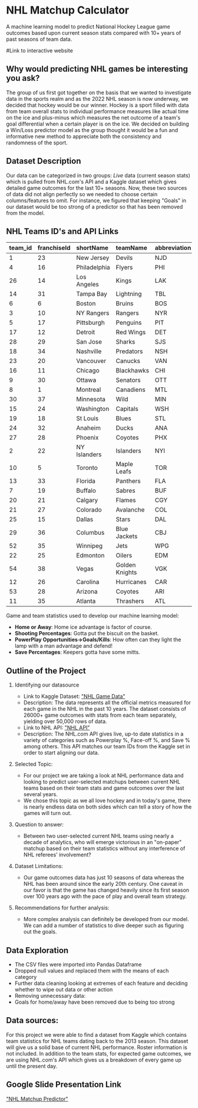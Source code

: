 # NHL Matchup Calculator

A machine learning model to predict National Hockey League game outcomes based upon current season stats compared with 10+ years of past seasons of team data.

#Link to interactive website


## Why would predicting NHL games be interesting you ask?
The group of us first got together on the basis that we wanted to investigate data in the sports realm and as the 2022 NHL season is now underway, we decided that hockey would be our winner. Hockey is a sport filled with data from team overall stats to individual performance measures like actual time on the ice and plus-minus which measures the net outcome of a team's goal differential when a certain player is on the ice. We decided on building a Win/Loss predictor model as the group thought it would be a fun and informative new method to appreciate both the consistency and randomness of the sport.

## Dataset Description
Our data can be categorized in two groups: *Live* data (current season stats) which is pulled from NHL.com's API and a Kaggle dataset which gives detailed game outcomes for the last 10+ seasons. Now, these two sources of data did not align perfectly so we needed to choose certain columns/features to omit. For instance, we figured that keeping "Goals" in our dataset would be too strong of a predictor so that has been removed from the model. 

## NHL Teams ID's and API Links
|team_id|franchiseId|shortName|teamName|abbreviation|link|
|:---|:---|:---|:---|:---|:---|
|1|23|New Jersey|Devils|NJD|/api/v1/teams/1|
|4|16|Philadelphia|Flyers|PHI|/api/v1/teams/4|
|26|14|Los Angeles|Kings|LAK|/api/v1/teams/26|
|14|31|Tampa Bay|Lightning|TBL|/api/v1/teams/14|
|6|6|Boston|Bruins|BOS|/api/v1/teams/6|
|3|10|NY Rangers|Rangers|NYR|/api/v1/teams/3|
|5|17|Pittsburgh|Penguins|PIT|/api/v1/teams/5|
|17|12|Detroit|Red Wings|DET|/api/v1/teams/17|
|28|29|San Jose|Sharks|SJS|/api/v1/teams/28|
|18|34|Nashville|Predators|NSH|/api/v1/teams/18|
|23|20|Vancouver|Canucks|VAN|/api/v1/teams/23|
|16|11|Chicago|Blackhawks|CHI|/api/v1/teams/16|
|9|30|Ottawa|Senators|OTT|/api/v1/teams/9|
|8|1|Montreal|Canadiens|MTL|/api/v1/teams/8|
|30|37|Minnesota|Wild|MIN|/api/v1/teams/30|
|15|24|Washington|Capitals|WSH|/api/v1/teams/15|
|19|18|St Louis|Blues|STL|/api/v1/teams/19|
|24|32|Anaheim|Ducks|ANA|/api/v1/teams/24|
|27|28|Phoenix|Coyotes|PHX|/api/v1/teams/27|
|2|22|NY Islanders|Islanders|NYI|/api/v1/teams/2|
|10|5|Toronto|Maple Leafs|TOR|/api/v1/teams/10|
|13|33|Florida|Panthers|FLA|/api/v1/teams/13|
|7|19|Buffalo|Sabres|BUF|/api/v1/teams/7|
|20|21|Calgary|Flames|CGY|/api/v1/teams/20|
|21|27|Colorado|Avalanche|COL|/api/v1/teams/21|
|25|15|Dallas|Stars|DAL|/api/v1/teams/25|
|29|36|Columbus|Blue Jackets|CBJ|/api/v1/teams/29|
|52|35|Winnipeg|Jets|WPG|/api/v1/teams/52|
|22|25|Edmonton|Oilers|EDM|/api/v1/teams/22|
|54|38|Vegas|Golden Knights|VGK|/api/v1/teams/54|
|12|26|Carolina|Hurricanes|CAR|/api/v1/teams/12|
|53|28|Arizona|Coyotes|ARI|/api/v1/teams/53|
|11|35|Atlanta|Thrashers|ATL|/api/v1/teams/11|     

Game and team statistics used to develop our machine learning model:
* **Home or Away**: Home ice advantage is factor of course.
* **Shooting Percentages**: Gotta put the biscuit on the basket.
* **PowerPlay Opportunities->Goals/Kills**: How often can they light the lamp with a man advantage and defend!
* **Save Percentages**: Keepers gotta have some mitts.


## Outline of the Project
1. Identifying our datasource
    - Link to Kaggle Dataset: ["NHL Game Data"](https://www.kaggle.com/datasets/martinellis/nhl-game-data)
    - Description: The data represents all the official metrics measured for each game in the NHL in the past 10 years. The dataset consists of 26000+ game outcomes with stats from each team separately, yielding over 50,000 rows of data.
    - Link to NHL API: ["NHL API"](https://statsapi.web.nhl.com/api/v1/teams/1/stats/)
    - Description: The NHL.com API gives live, up-to date statistics in a variety of categories such as Powerplay %, Face-off %, and Save % among others. This API matches our team IDs from the Kaggle set in order to start aligning our data.
    
2. Selected Topic: 
    -  For our project we are taking a look at NHL performance data and looking to predict user-selected matchups between current NHL teams based on their team stats and game outcomes over the last several years.
    -  We chose this topic as we all love hockey and in today's game, there is nearly endless data on both sides which can tell a story of how the games will turn out.

3. Question to answer:
    - Between two user-selected current NHL teams using nearly a decade of analytics, who will emerge victorious in an "on-paper" matchup based on their team statistics without any interference of NHL referees' involvement?
4. Dataset Limitations:
    - Our game outcomes data has just 10 seasons of data whereas the NHL has been around since the early 20th century. One caveat in our favor is that the game has changed heavily since its first season over 100 years ago with the pace of play and overall team strategy.
5. Recommendations for further analysis:
    - More complex analysis can definitely be developed from our model. We can add a number of statistics to dive deeper such as figuring out the goals.

## Data Exploration
   - The CSV files were imported into Pandas Dataframe
   - Dropped null values and replaced them with the means of each category
   - Further data cleaning looking at extremes of each feature and deciding whether to wipe out data or other action
   - Removing unnecessary data: 
   -    Goals for home/away have been removed due to being too strong
    
## Data sources: 
For this project we were able to find a dataset from Kaggle which contains team statistics for NHL teams dating back to the 2013 season. This dataset will give us a solid base of current NHL performance. Roster information is not included. In addition to the team stats, for expected game outcomes, we are using NHL.com's API which gives us a breakdown of every game up until the present day.
    

    
## Google Slide Presentation Link
["NHL Matchup Predictor"]([https://www.kaggle.com/datasets/martinellis/nhl-game-data](https://docs.google.com/presentation/d/1n26DlacRmt59Nclu4okSfw0Xp7RwWT2tLPq71vet0VU/edit#slide=id.g18e76bc0ad7_0_10))
